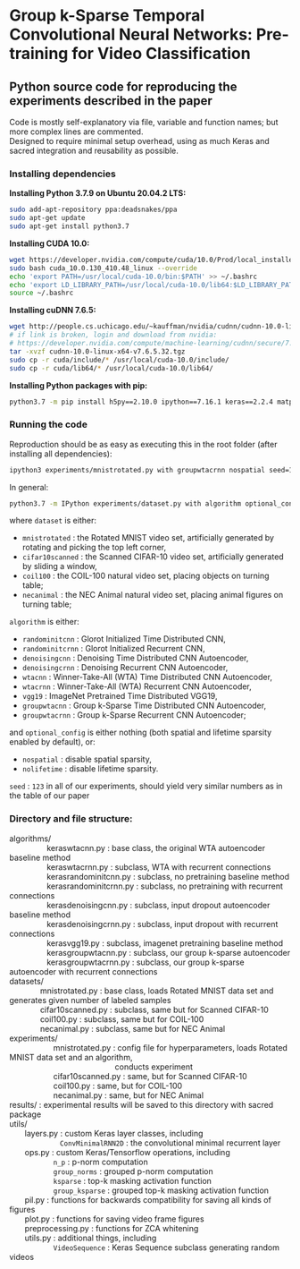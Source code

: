 # Group k-Sparse Temporal Convolutional Neural Networks: Pre-training for Video Classification
## Python source code for reproducing the experiments described in the paper
Code is mostly self-explanatory via file, variable and function names; but more complex lines are commented.\
Designed to require minimal setup overhead, using as much Keras and sacred integration and reusability as possible.

### Installing dependencies
**Installing Python 3.7.9 on Ubuntu 20.04.2 LTS:**
```bash
sudo add-apt-repository ppa:deadsnakes/ppa
sudo apt-get update
sudo apt-get install python3.7
```
**Installing CUDA 10.0:**
```bash
wget https://developer.nvidia.com/compute/cuda/10.0/Prod/local_installers/cuda_10.0.130_410.48_linux
sudo bash cuda_10.0.130_410.48_linux --override
echo 'export PATH=/usr/local/cuda-10.0/bin:$PATH' >> ~/.bashrc
echo 'export LD_LIBRARY_PATH=/usr/local/cuda-10.0/lib64:$LD_LIBRARY_PATH' >> ~/.bashrc
source ~/.bashrc
```
**Installing cuDNN 7.6.5:**
```bash
wget http://people.cs.uchicago.edu/~kauffman/nvidia/cudnn/cudnn-10.0-linux-x64-v7.6.5.32.tgz
# if link is broken, login and download from nvidia:
# https://developer.nvidia.com/compute/machine-learning/cudnn/secure/7.6.5.32/Production/10.0_20191031/cudnn-10.0-linux-x64-v7.6.5.32.tgz
tar -xvzf cudnn-10.0-linux-x64-v7.6.5.32.tgz
sudo cp -r cuda/include/* /usr/local/cuda-10.0/include/
sudo cp -r cuda/lib64/* /usr/local/cuda-10.0/lib64/
```
**Installing Python packages with pip:**
```bash
python3.7 -m pip install h5py==2.10.0 ipython==7.16.1 keras==2.2.4 matplotlib==3.3.2 numpy==1.19.2 pillow==8.1.0 pywavelets==1.1.1 sacred==0.8.2 scikit-learn==0.23.2 scipy==1.5.2 tensorflow-gpu==1.14.0 tqdm==4.56.0
```

### Running the code
Reproduction should be as easy as executing this in the root folder (after installing all dependencies):
```bash
ipython3 experiments/mnistrotated.py with groupwtacrnn nospatial seed=123
```
In general:
```bash
python3.7 -m IPython experiments/dataset.py with algorithm optional_config seed=number
```

where `dataset` is either:
* `mnistrotated` : the Rotated MNIST video set, artificially generated by rotating and picking the top left corner,
* `cifar10scanned` : the Scanned CIFAR-10 video set, artificially generated by sliding a window,
* `coil100` : the COIL-100 natural video set, placing objects on turning table;
* `necanimal` : the NEC Animal natural video set, placing animal figures on turning table;

`algorithm` is either:
* `randominitcnn` : Glorot Initialized Time Distributed CNN,
* `randominitcrnn` : Glorot Initialized Recurrent CNN,
* `denoisingcnn` : Denoising Time Distributed CNN Autoencoder,
* `denoisingcrnn` : Denoising Recurrent CNN Autoencoder,
* `wtacnn` : Winner-Take-All (WTA) Time Distributed CNN Autoencoder,
* `wtacrnn` : Winner-Take-All (WTA) Recurrent CNN Autoencoder,
* `vgg19` : ImageNet Pretrained Time Distributed VGG19,
* `groupwtacnn` : Group k-Sparse Time Distributed CNN Autoencoder,
* `groupwtacrnn` : Group k-Sparse Recurrent CNN Autoencoder;

and `optional_config` is either nothing (both spatial and lifetime sparsity enabled by default), or:
* `nospatial` : disable spatial sparsity,
* `nolifetime` : disable lifetime sparsity.

`seed` : `123` in all of our experiments, should yield very similar numbers as in the table of our paper


### Directory and file structure:
algorithms/\
&nbsp;&nbsp;&nbsp;&nbsp;&nbsp;&nbsp;&nbsp;&nbsp;&nbsp;&nbsp;&nbsp;&nbsp;&nbsp;&nbsp;&nbsp;&nbsp;&nbsp;keraswtacnn.py : base class, the original WTA autoencoder baseline method\
&nbsp;&nbsp;&nbsp;&nbsp;&nbsp;&nbsp;&nbsp;&nbsp;&nbsp;&nbsp;&nbsp;&nbsp;&nbsp;&nbsp;&nbsp;&nbsp;&nbsp;keraswtacrnn.py : subclass, WTA with recurrent connections\
&nbsp;&nbsp;&nbsp;&nbsp;&nbsp;&nbsp;&nbsp;&nbsp;&nbsp;&nbsp;&nbsp;&nbsp;&nbsp;&nbsp;&nbsp;&nbsp;&nbsp;kerasrandominitcnn.py : subclass, no pretraining baseline method\
&nbsp;&nbsp;&nbsp;&nbsp;&nbsp;&nbsp;&nbsp;&nbsp;&nbsp;&nbsp;&nbsp;&nbsp;&nbsp;&nbsp;&nbsp;&nbsp;&nbsp;kerasrandominitcrnn.py : subclass, no pretraining with recurrent connections\
&nbsp;&nbsp;&nbsp;&nbsp;&nbsp;&nbsp;&nbsp;&nbsp;&nbsp;&nbsp;&nbsp;&nbsp;&nbsp;&nbsp;&nbsp;&nbsp;&nbsp;kerasdenoisingcnn.py : subclass, input dropout autoencoder baseline method\
&nbsp;&nbsp;&nbsp;&nbsp;&nbsp;&nbsp;&nbsp;&nbsp;&nbsp;&nbsp;&nbsp;&nbsp;&nbsp;&nbsp;&nbsp;&nbsp;&nbsp;kerasdenoisingcrnn.py : subclass, input dropout with recurrent connections\
&nbsp;&nbsp;&nbsp;&nbsp;&nbsp;&nbsp;&nbsp;&nbsp;&nbsp;&nbsp;&nbsp;&nbsp;&nbsp;&nbsp;&nbsp;&nbsp;&nbsp;kerasvgg19.py : subclass, imagenet pretraining baseline method\
&nbsp;&nbsp;&nbsp;&nbsp;&nbsp;&nbsp;&nbsp;&nbsp;&nbsp;&nbsp;&nbsp;&nbsp;&nbsp;&nbsp;&nbsp;&nbsp;&nbsp;kerasgroupwtacnn.py : subclass, our group k-sparse autoencoder\
&nbsp;&nbsp;&nbsp;&nbsp;&nbsp;&nbsp;&nbsp;&nbsp;&nbsp;&nbsp;&nbsp;&nbsp;&nbsp;&nbsp;&nbsp;&nbsp;&nbsp;kerasgroupwtacrnn.py : subclass, our group k-sparse autoencoder with recurrent connections\
datasets/\
&nbsp;&nbsp;&nbsp;&nbsp;&nbsp;&nbsp;&nbsp;&nbsp;&nbsp;&nbsp;&nbsp;&nbsp;&nbsp;&nbsp;mnistrotated.py : base class, loads Rotated MNIST data set and generates given number of labeled samples\
&nbsp;&nbsp;&nbsp;&nbsp;&nbsp;&nbsp;&nbsp;&nbsp;&nbsp;&nbsp;&nbsp;&nbsp;&nbsp;&nbsp;cifar10scanned.py : subclass, same but for Scanned CIFAR-10\
&nbsp;&nbsp;&nbsp;&nbsp;&nbsp;&nbsp;&nbsp;&nbsp;&nbsp;&nbsp;&nbsp;&nbsp;&nbsp;&nbsp;coil100.py : subclass, same but for COIL-100\
&nbsp;&nbsp;&nbsp;&nbsp;&nbsp;&nbsp;&nbsp;&nbsp;&nbsp;&nbsp;&nbsp;&nbsp;&nbsp;&nbsp;necanimal.py : subclass, same but for NEC Animal\
experiments/\
&nbsp;&nbsp;&nbsp;&nbsp;&nbsp;&nbsp;&nbsp;&nbsp;&nbsp;&nbsp;&nbsp;&nbsp;&nbsp;&nbsp;&nbsp;&nbsp;&nbsp;&nbsp;&nbsp;&nbsp;mnistrotated.py : config file for hyperparameters, loads Rotated MNIST data set and an algorithm,\
&nbsp;&nbsp;&nbsp;&nbsp;&nbsp;&nbsp;&nbsp;&nbsp;&nbsp;&nbsp;&nbsp;&nbsp;&nbsp;&nbsp;&nbsp;&nbsp;&nbsp;&nbsp;&nbsp;&nbsp;&nbsp;&nbsp;&nbsp;&nbsp;&nbsp;&nbsp;&nbsp;&nbsp;&nbsp;&nbsp;&nbsp;&nbsp;&nbsp;&nbsp;&nbsp;&nbsp;&nbsp;&nbsp;&nbsp;&nbsp;&nbsp;&nbsp;&nbsp;&nbsp;&nbsp;&nbsp;&nbsp;&nbsp;conducts experiment\
&nbsp;&nbsp;&nbsp;&nbsp;&nbsp;&nbsp;&nbsp;&nbsp;&nbsp;&nbsp;&nbsp;&nbsp;&nbsp;&nbsp;&nbsp;&nbsp;&nbsp;&nbsp;&nbsp;&nbsp;cifar10scanned.py : same, but for Scanned CIFAR-10\
&nbsp;&nbsp;&nbsp;&nbsp;&nbsp;&nbsp;&nbsp;&nbsp;&nbsp;&nbsp;&nbsp;&nbsp;&nbsp;&nbsp;&nbsp;&nbsp;&nbsp;&nbsp;&nbsp;&nbsp;coil100.py : same, but for COIL-100\
&nbsp;&nbsp;&nbsp;&nbsp;&nbsp;&nbsp;&nbsp;&nbsp;&nbsp;&nbsp;&nbsp;&nbsp;&nbsp;&nbsp;&nbsp;&nbsp;&nbsp;&nbsp;&nbsp;&nbsp;necanimal.py : same, but for NEC Animal\
results/ : experimental results will be saved to this directory with sacred package\
utils/\
&nbsp;&nbsp;&nbsp;&nbsp;&nbsp;&nbsp;&nbsp;layers.py : custom Keras layer classes, including\
&nbsp;&nbsp;&nbsp;&nbsp;&nbsp;&nbsp;&nbsp;&nbsp;&nbsp;&nbsp;&nbsp;&nbsp;&nbsp;&nbsp;&nbsp;&nbsp;&nbsp;&nbsp;&nbsp;&nbsp;&nbsp;&nbsp;&nbsp;`ConvMinimalRNN2D` : the convolutional minimal recurrent layer\
&nbsp;&nbsp;&nbsp;&nbsp;&nbsp;&nbsp;&nbsp;ops.py : custom Keras/Tensorflow operations, including\
&nbsp;&nbsp;&nbsp;&nbsp;&nbsp;&nbsp;&nbsp;&nbsp;&nbsp;&nbsp;&nbsp;&nbsp;&nbsp;&nbsp;&nbsp;&nbsp;&nbsp;&nbsp;&nbsp;&nbsp;`n_p` : p-norm computation\
&nbsp;&nbsp;&nbsp;&nbsp;&nbsp;&nbsp;&nbsp;&nbsp;&nbsp;&nbsp;&nbsp;&nbsp;&nbsp;&nbsp;&nbsp;&nbsp;&nbsp;&nbsp;&nbsp;&nbsp;`group_norms` : grouped p-norm computation\
&nbsp;&nbsp;&nbsp;&nbsp;&nbsp;&nbsp;&nbsp;&nbsp;&nbsp;&nbsp;&nbsp;&nbsp;&nbsp;&nbsp;&nbsp;&nbsp;&nbsp;&nbsp;&nbsp;&nbsp;`ksparse` : top-k masking activation function\
&nbsp;&nbsp;&nbsp;&nbsp;&nbsp;&nbsp;&nbsp;&nbsp;&nbsp;&nbsp;&nbsp;&nbsp;&nbsp;&nbsp;&nbsp;&nbsp;&nbsp;&nbsp;&nbsp;&nbsp;`group_ksparse` : grouped top-k masking activation function\
&nbsp;&nbsp;&nbsp;&nbsp;&nbsp;&nbsp;&nbsp;pil.py : functions for backwards compatibility for saving all kinds of figures\
&nbsp;&nbsp;&nbsp;&nbsp;&nbsp;&nbsp;&nbsp;plot.py : functions for saving video frame figures\
&nbsp;&nbsp;&nbsp;&nbsp;&nbsp;&nbsp;&nbsp;preprocessing.py : functions for ZCA whitening\
&nbsp;&nbsp;&nbsp;&nbsp;&nbsp;&nbsp;&nbsp;utils.py : additional things, including\
&nbsp;&nbsp;&nbsp;&nbsp;&nbsp;&nbsp;&nbsp;&nbsp;&nbsp;&nbsp;&nbsp;&nbsp;&nbsp;&nbsp;&nbsp;&nbsp;&nbsp;&nbsp;&nbsp;&nbsp;`VideoSequence` : Keras Sequence subclass generating random videos

